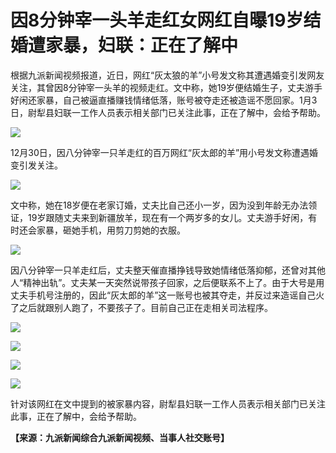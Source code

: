 # 因8分钟宰一头羊走红女网红自曝19岁结婚遭家暴，妇联：正在了解中

根据九派新闻视频报道，近日，网红“灰太狼的羊”小号发文称其遭遇婚变引发网友关注，其曾因8分钟宰一头羊的视频走红。文中称，她19岁便结婚生子，丈夫游手好闲还家暴，自己被逼直播赚钱情绪低落，账号被夺走还被造谣不愿回家。1月3日，尉犁县妇联一工作人员表示相关部门已关注此事，正在了解中，会给予帮助。

![](https://inews.gtimg.com/newsapp_bt/0/15591190967/1000)

12月30日，因八分钟宰一只羊走红的百万网红“灰太郎的羊”用小号发文称遭遇婚变引发关注。

![](https://inews.gtimg.com/newsapp_bt/0/15591190971/1000)

文中称，她在18岁便在老家订婚，丈夫比自己还小一岁，因为没到年龄无办法领证，19岁跟随丈夫来到新疆放羊，现在有一个两岁多的女儿。丈夫游手好闲，有时还会家暴，砸她手机，用剪刀剪她的衣服。

![](https://inews.gtimg.com/newsapp_bt/0/15591190975/1000)

因八分钟宰一只羊走红后，丈夫整天催直播挣钱导致她情绪低落抑郁，还曾对其他人“精神出轨”。丈夫某一天突然说带孩子回家，之后便联系不上了。由于大号是用丈夫手机号注册的，因此“灰太郎的羊”这一账号也被其夺走，并反过来造谣自己火了之后就跟别人跑了，不要孩子了。目前自己正在走相关司法程序。

![](https://inews.gtimg.com/newsapp_bt/0/15591190978/1000)

![](https://inews.gtimg.com/newsapp_bt/0/15591190986/1000)

![](https://inews.gtimg.com/newsapp_bt/0/15591191001/1000)

![](https://inews.gtimg.com/newsapp_bt/0/15591191015/1000)

针对该网红在文中提到的被家暴内容，尉犁县妇联一工作人员表示相关部门已关注此事，正在了解中，会给予帮助。

**【来源：九派新闻综合九派新闻视频、当事人社交账号】**

